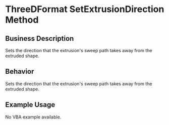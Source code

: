 # ThreeDFormat SetExtrusionDirection Method

## Business Description
Sets the direction that the extrusion's sweep path takes away from the extruded shape.

## Behavior
Sets the direction that the extrusion's sweep path takes away from the extruded shape.

## Example Usage
No VBA example available.